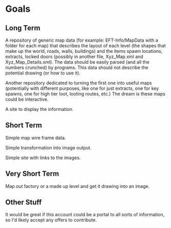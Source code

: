 # Goals

## Long Term

A repository of generic map data (for example: EFT-Info/MapData with a folder for each map) that describes the layout of each level (the shapes that make up the world, roads, walls, buildings) and the items spawn locations, extracts, locked doors (possibly in another file, Xyz_Map.xml and Xyz_Map_Details.xml). The data should be easily parsed (and all the numbers crunched) by programs. This data should not describe the potential drawing (or how to use it).

Another repository dedicated to turning the first one into useful maps (potentially with different purposes, like one for just extracts, one for key spawns, one for high tier loot, looting routes, etc.) The dream is these maps could be interactive.

A site to display the information.

## Short Term

Simple map wire frame data.

Simple transformation into image output.

Simple site with links to the images.

## Very Short Term

Map out factory or a made up level and get it drawing into an image.

## Other Stuff

It would be great if this account could be a portal to all sorts of information, so I'd likely accept any offers to contribute.